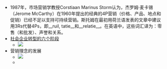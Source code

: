 - 1987年，市场营销学教授Corstiaan Marinus Storm认为，杰罗姆·麦卡锡（Jerome
  McCarthy）在1960年提出的经典的4P营销（价格、产品、地点和促销）已经不足以支持可持续营销。斯托姆在最初用荷兰语发表的文章中建议用3Rs代替4Ps，即__ruil, tatie__和__relatie__。在英语中，这些词汇译为：零售（和批发）、声誉和关系。
- [社会企业转型的六个阶段](https://amylbishop.com/2013/05/10/6-stages-of-social-business-transformation-altimeter-group/)
    - ![](https://firebasestorage.googleapis.com/v0/b/firescript-577a2.appspot.com/o/imgs%2Fapp%2Fxinyiheng%2FFEzRtpldiE.png?alt=media&token=6a01df78-00be-4360-8d90-3a54a8af1d56)
- 营销理念的发展
    - ![](https://firebasestorage.googleapis.com/v0/b/firescript-577a2.appspot.com/o/imgs%2Fapp%2Fxinyiheng%2FCngACKj8R1.png?alt=media&token=5835ed0d-651c-44ec-8d4d-18bb294a3a12)
    - 
